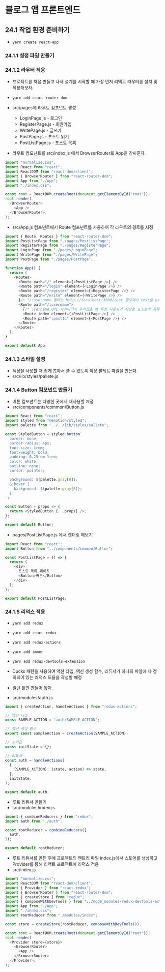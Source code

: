 # 블로그 앱 프론트엔드

## 24.1 작업 환경 준비하기

- `yarn create react-app`

### 24.1.1 설정 파일 만들기

### 24.1.2 라우터 적용

- 프로젝트를 처음 만들고 나서 설계를 시작할 때 가장 먼저 리액트 라우터를 설치 및 적용해보자.

- `yarn add react-router-dom`

- src/pages에 라우트 컴포넌트 생성

  - LoginPage.js - 로그인
  - RegisterPage.js - 회원가입
  - WritePage.js - 글쓰기
  - PostPage.js - 포스트 읽기
  - PostListPage.js - 포스트 목록

- 라우트 컴포넌트를 src/index.js 에서 BrowserRouter로 App을 감싸준다.

```js
import "normalize.css";
import React from "react";
import ReactDOM from "react-dom/client";
import { BrowserRouter } from "react-router-dom";
import App from "./App";
import "./index.css";

const root = ReactDOM.createRoot(document.getElementById("root"));
root.render(
  <BrowserRouter>
    <App />
  </BrowserRouter>,
);
```

- src/App.js 컴포넌트에서 Route 컴포넌트를 사용하여 각 라우트의 경로를 지정

```js
import { Route, Routes } from "react-router-dom";
import PostListPage from "./pages/PostListPage";
import RegisterPage from "./pages/RegisterPage";
import LoginPage from "./pages/LoginPage";
import WritePage from "./pages/WritePage";
import PostPage from "./pages/PostPage";

function App() {
  return (
    <Routes>
      <Route path="/" element={<PostListPage />} />
      <Route path="/login" element={<LoginPage />} />
      <Route path="/register" element={<RegisterPage />} />
      <Route path="/write" element={<WritePage />} />
      {/* "/:username 형태는 http://localhost:3000/test 경로에서 test를 username파라미터로 읽을 수 있게 해줌" */}
      <Route path="/:username">
        {/* username URL 파라미터가 주어졌을 때 특정 사용자가 작성한 포스트의 목록을 보여준다. */}
        <Route index element={<PostListPage />} />
        <Route path=":postId" element={<PostPage />} />
      </Route>
    </Routes>
  );
}

export default App;
```

### 24.1.3 스타일 설정

- 색상을 사용할 때 쉽게 뽑아서 쓸 수 있도록 색상 팔레트 파일을 만든다.
- src/lib/styles/pallete.js

### 24.1.4 Button 컴포넌트 만들기

- 버튼 컴포넌트는 다양한 곳에서 재사용할 예정
- src/components/common/Button.js

```js
import React from "react";
import styled from "@emotion/styled";
import palette from "../../lib/styles/pallete";

const StyledButton = styled.button`
  border: none;
  border-radius: 4px;
  font-size: 1rem;
  font-weight: bold;
  padding: 0.25rem 1rem;
  color: white;
  outline: none;
  cursor: pointer;

  background: ${palette.gray[8]};
  &:hover {
    background: ${palette.gray[6]};
  }
`;

const Button = props => {
  return <StyledButton {...props} />;
};

export default Button;
```

- pages/PostListPage.js 에서 렌더링 해보기

```js
import React from "react";
import Button from "../components/common/Button";

const PostListPage = () => {
  return (
    <div>
      포스트 목록 페이지
      <Button>버튼</Button>
    </div>
  );
};

export default PostListPage;
```

### 24.1.5 리덕스 적용

- `yarn add redux`
- `yarn add react-redux`
- `yarn add redux-actions`
- `yarn add immer`
- `yarn add redux-devtools-extension`
- Ducks 패턴을 사용하여 액션 타입, 액션 생성 함수, 리듀서가 하나의 파일에 다 정의되어 있는 리덕스 모듈을 작성할 예정
- 일단 틀만 만들어 놓자.

- src/modules/auth.js

```js
import { createAction, handleActions } from "redux-actions";

// 액션 타입
const SAMPLE_ACTION = "auth/SAMPLE_ACTION";

// 액션 생성 함수
export const sampleAction = createAction(SAMPLE_ACTION);

// 초기값
const initState = {};

// 리듀서
const auth = handleActions(
  {
    [SAMPLE_ACTION]: (state, action) => state,
  },
  initState,
);

export default auth;
```

- 루트 리듀서 만들기
- src/modules/index.js

```js
import { combineReducers } from "redux";
import auth from "./auth";

const rootReducer = combineReducers({
  auth,
});

export default rootReducer;
```

- 루트 리듀서를 만든 후에 프로젝트의 엔트리 파일 index.js에서 스토어를 생성하고 Provider를 통해 리액트 프로젝트에 리덕스 적용
- src/index.js

```js
import "normalize.css";
import ReactDOM from "react-dom/client";
import { Provider } from "react-redux";
import { BrowserRouter } from "react-router-dom";
import { createStore } from "redux";
import { composeWithDevTools } from "../node_modules/redux-devtools-extension/index";
import App from "./App";
import "./index.css";
import rootReducer from "./modules/index";

const store = createStore(rootReducer, composeWithDevTools());

const root = ReactDOM.createRoot(document.getElementById("root"));
root.render(
  <Provider store={store}>
    <BrowserRouter>
      <App />
    </BrowserRouter>
  </Provider>,
);
```
